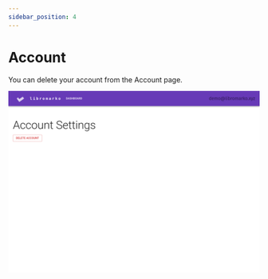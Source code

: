 ```yaml
---
sidebar_position: 4
---
```


# Account

You can delete your account from the Account page.

![account](./img/account.png)